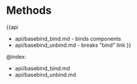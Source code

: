
Methods
=======

{{api
- api/basebind_bind.md - binds components
- api/basebind_unbind.md - breaks "bind" link
}}

@index:
- api/basebind_bind.md
- api/basebind_unbind.md


